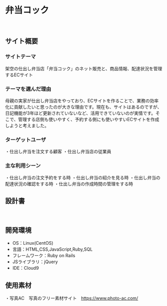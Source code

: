 # 弁当コック
​
## サイト概要
### サイトテーマ
架空の仕出し弁当店「弁当コック」のネット販売と、商品情報、配達状況を管理するECサイト

### テーマを選んだ理由
母親の実家が仕出し弁当店をやっており、ECサイトを作ることで、業務の効率化に貢献したいと思ったのが大きな理由です。現在も、サイトはあるのですが、日記機能が3年ほど更新されていないなど、活用できていないのが実情です。そこで、管理する店側も使いやすく、予約する側にも使いやすいECサイトを作成しようと考えました。
​
### ターゲットユーザ
・仕出し弁当を注文する顧客
・仕出し弁当店の従業員
​
### 主な利用シーン
・仕出し弁当の注文予約をする時
・仕出し弁当の紹介を見る時
・仕出し弁当の配達状況の確認をする時
・仕出し弁当の作成時間の管理をする時
​
## 設計書

​
## 開発環境
- OS：Linux(CentOS)
- 言語：HTML,CSS,JavaScript,Ruby,SQL
- フレームワーク：Ruby on Rails
- JSライブラリ：jQuery
- IDE：Cloud9
​
## 使用素材
・写真AC　写真のフリー素材サイト　https://www.photo-ac.com/
